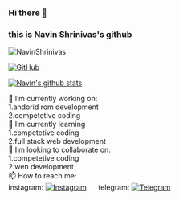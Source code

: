 ### Hi there 👋
### this is Navin Shrinivas's github

<img src="https://komarev.com/ghpvc/?username=NavinShrinivas&style=flat-square" alt="NavinShrinivas" /><br>

[![GitHub](https://img.shields.io/badge/dynamic/json?logo=github&label=GitHub+Followers&labelColor=282c34&color=181717&query=%24.data.totalSubs&url=https%3A%2F%2Fapi.spencerwoo.com%2Fsubstats%2F%3Fsource%3Dgithub%26queryKey%3DPIPIPIG233666&longCache=true)](https://github.com/NavinShrinivas) <br>

[![Navin's github stats](https://github-readme-stats.vercel.app/api?username=NavinShrinivas&hide=issues&show_icons=true&include_all_commits=true&theme=dracula)](https://github.com/NavinShrinivas) <br>


🔭 I’m currently working on: <br>
  1.andorid rom development <br> 
  2.competetive coding <br> 
🌱 I’m currently learning <br>
  1.competetive coding <br> 
  2.full stack web development <br>
👯 I’m looking to collaborate on: <br> 
  1.competetive coding <br> 
  2.wen development <br> 
📫 How to reach me: <br>
  instagram: [![Instagram](https://img.shields.io/badge/dynamic/json?logo=instagram&label=%40Navin&labelColor=282c34)](https://www.instagram.com/navin_1110/) &nbsp; &nbsp; &nbsp;telegram: [![Telegram](https://img.shields.io/badge/dynamic/json?logo=telegram&label=%40Navin&labelColor=282c34)](https://t.me/realnavin)
<!--**NavinShrinivas/NavinShrinivas** is a ✨ _special_ ✨ repository because its `README.md` (this file) appears on your GitHub profile.-->
